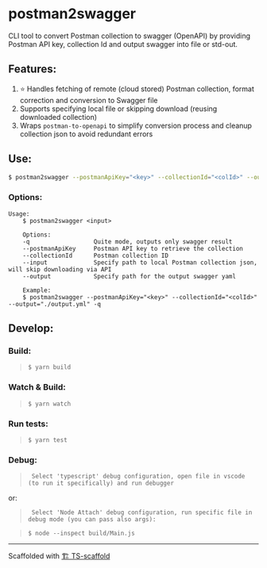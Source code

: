 # postman2swagger

CLI tool to convert Postman collection to swagger (OpenAPI) by providing Postman API key, collection Id and output swagger into file or std-out.

## Features:

1. ⭐️ Handles fetching of remote (cloud stored) Postman collection, format correction and conversion to Swagger file
1. Supports specifying local file or skipping download (reusing downloaded collection)
1. Wraps `postman-to-openapi` to simplify conversion process and cleanup collection json to avoid redundant errors

## Use:

```sh
$ postman2swagger --postmanApiKey="<key>" --collectionId="<colId>" --output="./output.yml" -q
```

### Options:

```
Usage:
    $ postman2swagger <input>

    Options:
    -q                  Quite mode, outputs only swagger result
    --postmanApiKey     Postman API key to retrieve the collection
    --collectionId      Postman collection ID
    --input             Specify path to local Postman collection json, will skip downloading via API
    --output            Specify path for the output swagger yaml

    Example:
    $ postman2swagger --postmanApiKey="<key>" --collectionId="<colId>" --output="./output.yml" -q
```

## Develop:

### Build:

> `$ yarn build`

### Watch & Build:

> `$ yarn watch`

### Run tests:

> `$ yarn test`

### Debug:

> ` Select 'typescript' debug configuration, open file in vscode (to run it specifically) and run debugger`

or:

> ` Select 'Node Attach' debug configuration, run specific file in debug mode (you can pass also args):`

> `$ node --inspect build/Main.js`

---

Scaffolded with [🏗 TS-scaffold](https://github.com/Livshitz/ts-scaffold.git)
